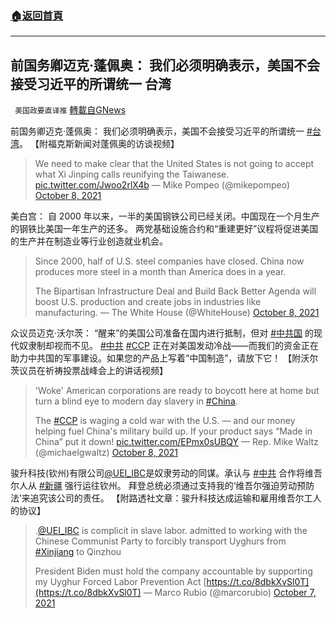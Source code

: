 ###  [:house:返回首頁](https://github.com/ourhimalayas/txt)
---


## 前国务卿迈克·蓬佩奥： 我们必须明确表示，美国不会接受习近平的所谓统一 台湾
` 美国政要直译推` [轉載自GNews](https://gnews.org/zh-hans/1582345/)

前国务卿迈克·蓬佩奥： 我们必须明确表示，美国不会接受习近平的所谓统一 [#台湾](https://twitter.com/hashtag/%E5%8F%B0%E6%B9%BE?src=hashtag_click)。 【附福克斯新闻对蓬佩奥的访谈视频】



> We need to make clear that the United States is not going to accept what Xi Jinping calls reunifying the Taiwanese. [pic.twitter.com/Jwoo2rlX4b](https://t.co/Jwoo2rlX4b)
> — Mike Pompeo (@mikepompeo) [October 8, 2021](https://twitter.com/mikepompeo/status/1446542114293223439?ref_src=twsrc%5Etfw)



美白宫： 自 2000 年以来，一半的美国钢铁公司已经关闭。中国现在一个月生产的钢铁比美国一年生产的还多。 两党基础设施​​合约和“重建更好”议程将促进美国的生产并在制造业等行业创造就业机会。



> Since 2000, half of U.S. steel companies have closed. China now produces more steel in a month than America does in a year.
> 
> The Bipartisan Infrastructure Deal and Build Back Better Agenda will boost U.S. production and create jobs in industries like manufacturing.
> — The White House (@WhiteHouse) [October 8, 2021](https://twitter.com/WhiteHouse/status/1446573717392343046?ref_src=twsrc%5Etfw)



众议员迈克·沃尔茨： “醒来”的美国公司准备在国内进行抵制，但对 [#中共国](https://twitter.com/hashtag/%E4%B8%AD%E5%85%B1%E5%9B%BD?src=hashtag_click) 的现代奴隶制却视而不见。 [#中共](https://twitter.com/hashtag/%E4%B8%AD%E5%85%B1?src=hashtag_click) [#CCP](https://twitter.com/hashtag/CCP?src=hashtag_click) 正在对美国发动冷战——而我们的资金正在助力中共国的军事建设。如果您的产品上写着“中国制造”，请放下它！ 【附沃尔茨议员在祈祷投票战峰会上的讲话视频】



> 'Woke' American corporations are ready to boycott here at home but turn a blind eye to modern day slavery in [#China](https://twitter.com/hashtag/China?src=hash&amp;ref_src=twsrc%5Etfw).
> 
> The [#CCP](https://twitter.com/hashtag/CCP?src=hash&amp;ref_src=twsrc%5Etfw) is waging a cold war with the U.S. — and our money helping fuel China's military build up. If your product says “Made in China” put it down! [pic.twitter.com/EPmx0sUBQY](https://t.co/EPmx0sUBQY)
> — Rep. Mike Waltz (@michaelgwaltz) [October 8, 2021](https://twitter.com/michaelgwaltz/status/1446554487737384964?ref_src=twsrc%5Etfw)



骏升科技(钦州)有限公司[@UEI\_IBC](https://twitter.com/UEI_IBC)是奴隶劳动的同谋。承认与 [#中共](https://twitter.com/hashtag/%E4%B8%AD%E5%85%B1?src=hashtag_click) 合作将维吾尔人从 [#新疆](https://twitter.com/hashtag/%E6%96%B0%E7%96%86?src=hashtag_click) 强行运往钦州。 拜登总统必须通过支持我的‘维吾尔强迫劳动预防法’来追究该公司的责任。 【附路透社文章：骏升科技达成运输和雇用维吾尔工人的协议】



> .[@UEI\_IBC](https://twitter.com/UEI_IBC?ref_src=twsrc%5Etfw) is complicit in slave labor. admitted to working with the Chinese Communist Party to forcibly transport Uyghurs from [#Xinjiang](https://twitter.com/hashtag/Xinjiang?src=hash&amp;ref_src=twsrc%5Etfw) to Qinzhou
>  
> President Biden must hold the company accountable by supporting my Uyghur Forced Labor Prevention Act [https://t.co/8dbkXvSl0T](https://t.co/8dbkXvSl0T)
> — Marco Rubio (@marcorubio) [October 7, 2021](https://twitter.com/marcorubio/status/1446247002929500164?ref_src=twsrc%5Etfw)
